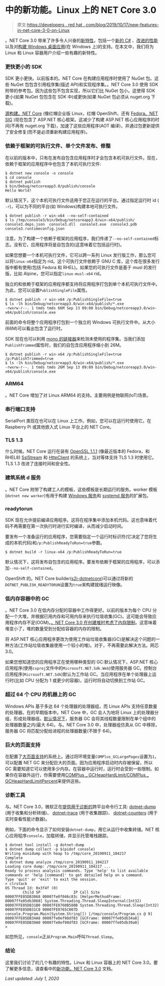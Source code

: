 # 中的新功能。Linux 上的 NET Core 3.0

> 原文:[https://developers . red hat . com/blog/2019/10/17/new-features-in-net-core-3-0-on-Linux](https://developers.redhat.com/blog/2019/10/17/new-features-in-net-core-3-0-on-linux)

。NET Core 3.0 带来了许多令人兴奋的[新特性](https://docs.microsoft.com/en-us/dotnet/core/whats-new/dotnet-core-3-0)，包括一个[新的 C#](https://docs.microsoft.com/en-us/dotnet/csharp/whats-new/csharp-8) 、[改进的性能](https://devblogs.microsoft.com/dotnet/performance-improvements-in-net-core-3-0/)以及对[构建 Windows 桌面应用](https://devblogs.microsoft.com/dotnet/announcing-net-core-3-preview-1-and-open-sourcing-windows-desktop-frameworks/)(在 Windows 上)的支持。在本文中，我们将为 Linux 和 Linux 容器用户介绍一些有趣的新特性。

### 更快更小的 SDK

SDK 更小更快。以前版本的。NET Core 在构建应用程序时使用了 NuGet 包。这些 NuGet 包包含引用程序集(描述 API)和实现程序集。。NET Core 3.0 使用 SDK 附带的参考包。因为这些包不包含实现，所以它们比 NuGet 包小。这使得 SDK 更小(如果 NuGet 包包含在 SDK 中)或更快(如果 NuGet 包必须从 nuget.org 下载)。

[源构建。NET Core](https://github.com/dotnet/source-build/) (像红帽企业版 Linux，红帽 OpenShift，还有 [Fedora。NET SIG](https://fedoraloves.net/) )现在包含了 ASP.NET 核心框架。这减少了构建 ASP.NET 核心应用程序的时间(不再有 nuget.org 下载)，加速了这些应用程序(AOT 编译)，并通过包更新提供了安全修复(而不是必须重新构建应用程序)。

### 依赖于框架的可执行文件、单个文件发布、修整

在以前的版本中，只有在发布自包含应用程序时才会包含本机可执行文件。现在，依赖于框架的应用程序中也包含了本机可执行文件:

```
$ dotnet new console -o console
$ cd console
$ dotnet publish
$ bin/Debug/netcoreapp3.0/publish/console
Hello World!

```

默认情况下，这个本机可执行文件适用于您正在运行的平台。通过指定运行时 id ( `-r`)，可以为不同的平台(如 Windows)构建本地可执行文件。

```
$ dotnet publish -r win-x64 --no-self-contained
$ ls /tmp/console3/bin/Debug/netcoreapp3.0/win-x64/publish/
console3.deps.json  console3.dll  console3.exe  console3.pdb  console3.runtimeconfig.json

```

注意，为了构建一个依赖于框架的应用程序，我们传递了`--no-self-contained`标志。没有它，应用程序将是自包含的(这意味着它包括运行时)。

如果您想要一个本机可执行文件，它可以跨一系列 Linux 发行版工作，那么您可以将`linux-x64`指定为 rid。这个可执行文件依赖于 GNU C 库，这个库在很多发行版中都有使用(包括 Fedora 和 RHEL)。如果您的可执行文件是基于 musl 的发行版，比如 Alpine，您可以指定`linux-musl-x64` rid。

独立的和依赖于框架的应用程序都支持将应用程序打包到单个本机可执行文件中。为此，您可以设置`PublishSingleFile`属性。

```
$ dotnet publish -r win-x64 /p:PublishSingleFile=true
$ ls -lh bin/Debug/netcoreapp3.0/win-x64/publish/*.exe
-rwxrw-r--. 1 tmds tmds 66M Sep 13 09:08 bin/Debug/netcoreapp3.0/win-x64/publish/console.exe

```

前面的命令将整个应用程序打包到一个独立的 Windows 可执行文件中。从大小(66M)可以看出包含了运行时。

SDK 现在也可以利用 [mono 的链接器](https://github.com/mono/linker)来检测未使用的程序集。当我们添加`PublishTrimmed`属性时，我们的自包含应用程序缩小到 26M。

```
$ dotnet publish -r win-x64 /p:PublishSingleFile=true /p:PublishTrimmed=true
$ ls -lh bin/Debug/netcoreapp3.0/win-x64/publish/*.exe
-rwxrw-r--. 1 tmds tmds 26M Sep 13 09:09 bin/Debug/netcoreapp3.0/win-x64/publish/console.exe

```

### ARM64

。NET Core 增加了对 Linux ARM64 的支持。主要用例是物联网(IoT)场景。

### 串行端口支持

SerialPort 类现在也可以在 Linux 上工作。例如，您可以在运行时使用它。在 Raspberry Pi 或其他嵌入式 Linux 平台上的 NET Core。

### TLS 1.3

什么时候。NET Core 运行在装有 [OpenSSL 1.1.1](https://www.openssl.org/blog/blog/2018/09/11/release111/) (像最近版本的 Fedora，和 RHEL8) [SslStream](https://docs.microsoft.com/en-us/dotnet/api/system.net.security.sslstream?view=netcore-3.0) 和 [HttpClient](https://docs.microsoft.com/en-us/dotnet/api/system.net.http.httpclient?view=netcore-3.0) 的系统上，当对等体支持 TLS 1.3 时使用它。TLS 1.3 改进了连接时间和安全性。

### 建筑系统 d 服务

。NET Core 附带了构建工人的模板，这些模板是长期运行的服务。worker 模板(`dotnet new worker`)有用于构建 [Windows 服务](https://devblogs.microsoft.com/aspnet/net-core-workers-as-windows-services/)和 [systemd 服务](https://devblogs.microsoft.com/dotnet/net-core-and-systemd/)的扩展包。

### readytorun

SDK 现在允许提前编译应用程序。这将在程序集中添加本机代码。这也意味着代码不再需要在第一次执行时进行实时编译，从而减少启动时间。

要发布一个准备运行的应用程序，您需要指定一个运行时标识符(它决定了您将生成的本机代码)和`/p:PublishReadyToRun=true`参数。

```
$ dotnet build -r linux-x64 /p:PublishReadyToRun=true

```

默认情况下，这将发布自包含的应用程序。要发布依赖于框架的应用程序，可以添加`--no-self-contained`。

OpenShift 的。NET Core builder([s2i-dotnetcore](https://github.com/redhat-developer/s2i-dotnetcore))可以通过将新的`DOTNET_PUBLISH_READYTORUN`设置为`true`来构建就绪运行映像。

### 低内存容器中的 GC

。NET Core 3.0 在低内存分配的容器中工作得更好。以前的版本为每个 CPU 分配一个大堆，并根据已用内存和可用内存来执行垃圾收集(GC)。这可能会导致应用程序内存不足(OOM)。[。NET Core 3.0 在创建堆时考虑了内存限制](https://devblogs.microsoft.com/dotnet/using-net-and-docker-together-dockercon-2019-update/)。这意味着堆变小了，堆的数量受到分配给容器的内存的限制。

将 ASP.NET 核心应用程序更改为使用工作站垃圾收集器(GC)是解决这个问题的一种方法(工作站垃圾收集器使用一个较小的堆)。对于，不再需要此解决方法。网芯 3.0。

如果您想知道您的应用程序正在使用哪种类型的 GC:默认情况下，ASP.NET 核心应用程序(使用`csproj`文件中的`Microsoft.NET.Sdk.Web`)使用服务器 GC。控制台应用程序(`Microsoft.NET.Sdk`)默认为工作站 GC。当应用程序在单个处理器上运行时(比如 CPU 分配为 1 或更少的容器)，运行时将自动切换到工作站 GC。

### 超过 64 个 CPU 的机器上的 GC

Windows APIs 基于多达 64 个处理器的处理器组，而 Linux APIs 支持任意数量的处理器。在的早期版本中。NET Core 中，GC 会人为地将 Linux 上的处理器分组，形成处理器组。[默认情况下](https://docs.microsoft.com/en-us/dotnet/framework/configure-apps/file-schema/runtime/gccpugroup-element)，服务器 GC 会将其线程数量限制在单个组中的处理器数量之内(最大 64)。与。NET Core 3.0 中，处理器组仿真从 GC 中移除，服务器 GC 将匹配分配给进程的处理器数量(不限于 64)。

### 巨大的页面支持

在配置了[大页面支持](https://www.kernel.org/doc/Documentation/vm/hugetlbpage.txt)的系统上。通过将环境变量`COMPlus_GCLargePages`设置为`1`，可以配置 NET GC 来分配巨大的页面。因为应用程序启动时内存被保留，所以 GC 需要知道它可以使用多少内存。在容器中运行时，运行时会受到一些限制。如果你在容器外运行，你需要使用[COMPlus _ GCHeapHardLimit/COMPlus _ GCHeapHardLimitPercent](https://devblogs.microsoft.com/dotnet/running-with-server-gc-in-a-small-container-scenario-part-1-hard-limit-for-the-gc-heap/)来提供这些。

### 诊断工具

与。NET Core 3.0，微软正在[提供用于诊断的](https://devblogs.microsoft.com/dotnet/introducing-diagnostics-improvements-in-net-core-3-0/)跨平台命令行工具: [dotnet-dump](https://github.com/dotnet/diagnostics/blob/master/documentation/dotnet-dump-instructions.md) (用于收集和分析转储)、 [dotnet-trace](https://github.com/dotnet/diagnostics/blob/master/documentation/dotnet-trace-instructions.md) (用于收集跟踪)、 [dotnet-counters](https://github.com/dotnet/diagnostics/blob/master/documentation/dotnet-counters-instructions.md) (用于实时查看性能计数器)。

例如，下面的命令显示了如何安装`dotnet-dump`，用它从运行中收集转储。NET 核心应用程序`console`，加载转储，并显示托管堆栈跟踪。

```
$ dotnet tool install -g dotnet-dump
$ dotnet dump collect -p $(pidof console)
Writing minidump with heap to /tmp/core_20190911_104217
Complete
$ dotnet dump analyze /tmp/core_20190911_104217                                                                                                                                                                                                                                                                
Loading core dump: /tmp/core_20190911_104217 ...
Ready to process analysis commands. Type 'help' to list available commands or 'help [command]' to get detailed help on a command.
Type 'quit' or 'exit' to exit the session.
> clrstack                                                                                                                                                                                                                                                                                                                   
OS Thread Id: 0x3f4f (0)
        Child SP               IP Call Site
00007FFE05DB3068 00007fe0f046c83c [HelperMethodFrame: 00007ffe05db3068] System.Threading.Thread.SleepInternal(Int32)
00007FFE05DB31B0 00007FE0760B580B System.Threading.Thread.Sleep(Int32)
00007FFE05DB31C0 00007FE0765C007D console.Program.Main(System.String[]) [/tmp/console/Program.cs @ 9]
00007FFE05DB34A8 00007fe0ef98df83 [GCFrame: 00007ffe05db34a8] 
00007FFE05DB39A0 00007fe0ef98df83 [GCFrame: 00007ffe05db39a0] 
>                                                                           

```

如您所见，`console`正从`Program.Main`呼叫`Thread.Sleep`。

### 结论

这里我们讨论了的几个有趣的特性。Linux 和 Linux 容器上的 NET Core 3.0。要了解更多信息，请查看中的[新功能。NET Core 3.0](https://docs.microsoft.com/en-us/dotnet/core/whats-new/dotnet-core-3-0) 文档。

*Last updated: July 1, 2020*